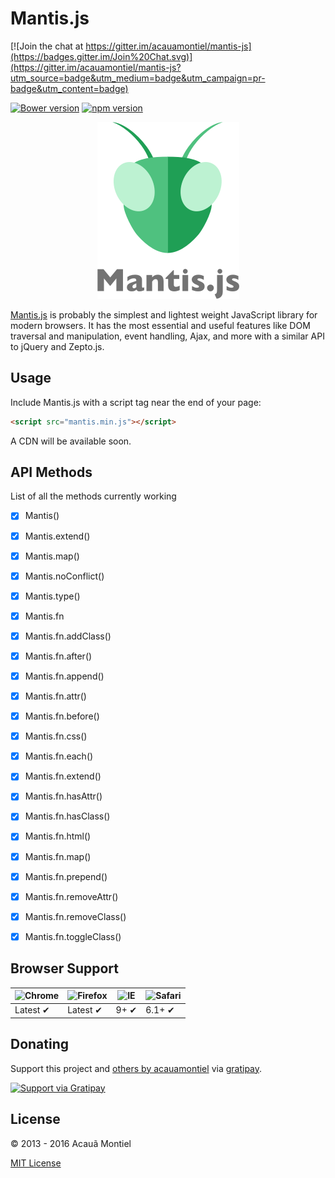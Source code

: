Mantis.js
=========

[![Join the chat at https://gitter.im/acauamontiel/mantis-js](https://badges.gitter.im/Join%20Chat.svg)](https://gitter.im/acauamontiel/mantis-js?utm_source=badge&utm_medium=badge&utm_campaign=pr-badge&utm_content=badge)

[![Bower version](https://badge.fury.io/bo/mantis-js.svg)](http://badge.fury.io/bo/mantis-js)
[![npm version](https://badge.fury.io/js/mantis-js.svg)](http://badge.fury.io/js/mantis-js)

<p align="center">
  <img title="Mantis.js" src='logo.png' />
</p>

[Mantis.js][website-mantisjs] is probably the simplest and lightest weight JavaScript library for modern browsers. It has the most essential and useful features like DOM traversal and manipulation, event handling, Ajax, and more with a similar API to jQuery and Zepto.js.


Usage
-----

Include Mantis.js with a script tag near the end of your page:

```html
<script src="mantis.min.js"></script>
```

A CDN will be available soon.


API Methods
-----------

List of all the methods currently working

* [x] Mantis()
* [x] Mantis.extend()
* [x] Mantis.map()
* [x] Mantis.noConflict()
* [x] Mantis.type()
* [x] Mantis.fn
* [x] Mantis.fn.addClass()
* [x] Mantis.fn.after()
* [x] Mantis.fn.append()
* [x] Mantis.fn.attr()
* [x] Mantis.fn.before()
* [x] Mantis.fn.css()
* [x] Mantis.fn.each()
* [x] Mantis.fn.extend()
* [x] Mantis.fn.hasAttr()
* [x] Mantis.fn.hasClass()
* [x] Mantis.fn.html()
* [x] Mantis.fn.map()
* [x] Mantis.fn.prepend()
* [x] Mantis.fn.removeAttr()
* [x] Mantis.fn.removeClass()
* [x] Mantis.fn.toggleClass()


Browser Support
---------------

![Chrome](https://raw.github.com/alrra/browser-logos/master/chrome/chrome_48x48.png) | ![Firefox](https://raw.github.com/alrra/browser-logos/master/firefox/firefox_48x48.png) | ![IE](https://raw.github.com/alrra/browser-logos/master/internet-explorer/internet-explorer_48x48.png) | ![Safari](https://raw.github.com/alrra/browser-logos/master/safari/safari_48x48.png)
--- | --- | --- | --- |
Latest ✔ | Latest ✔ | 9+ ✔ | 6.1+ ✔ |


Donating
--------

Support this project and [others by acauamontiel][github-acauamontiel] via [gratipay][gratipay-acauamontiel].

[![Support via Gratipay][gratipay]][gratipay-acauamontiel]


License
-------

© 2013 - 2016 Acauã Montiel

[MIT License][mit-acauamontiel]


[website-mantisjs]: http://mantisjs.com/
[website-acauamontiel]: http://acauamontiel.com.br/
[github-acauamontiel]: https://github.com/acauamontiel/
[mit-acauamontiel]: http://acaua.mit-license.org/
[gratipay-acauamontiel]: https://gratipay.com/acauamontiel/
[gratipay]: https://cdn.rawgit.com/gratipay/gratipay-badge/2.3.0/dist/gratipay.svg
